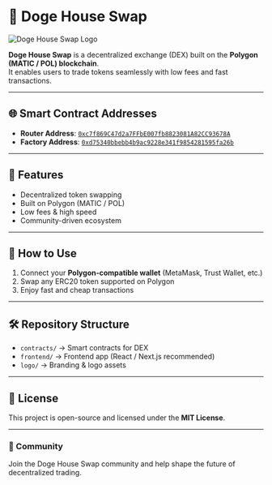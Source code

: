 # 🐶 Doge House Swap

![Doge House Swap Logo](./logo/doge-house-swap.png)

**Doge House Swap** is a decentralized exchange (DEX) built on the **Polygon (MATIC / POL) blockchain**.  
It enables users to trade tokens seamlessly with low fees and fast transactions.  

---

## 🌐 Smart Contract Addresses

- **Router Address**: [`0xc7f869C47d2a7FFbE007fb8823081A82CC93678A`](https://polygonscan.com/address/0xc7f869C47d2a7FFbE007fb8823081A82CC93678A)  
- **Factory Address**: [`0xd75340bbebb4b9ac9228e341f9854281595fa26b`](https://polygonscan.com/address/0xd75340bbebb4b9ac9228e341f9854281595fa26b)  

---

## 🚀 Features
- Decentralized token swapping
- Built on Polygon (MATIC / POL)
- Low fees & high speed
- Community-driven ecosystem

---

## 📖 How to Use
1. Connect your **Polygon-compatible wallet** (MetaMask, Trust Wallet, etc.)
2. Swap any ERC20 token supported on Polygon
3. Enjoy fast and cheap transactions

---

## 🛠️ Repository Structure
- `contracts/` → Smart contracts for DEX  
- `frontend/` → Frontend app (React / Next.js recommended)  
- `logo/` → Branding & logo assets  

---

## 📜 License
This project is open-source and licensed under the **MIT License**.

---

### 💬 Community
Join the Doge House Swap community and help shape the future of decentralized trading.
